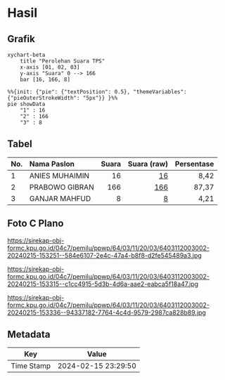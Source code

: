 # Hasil

## Grafik

```mermaid
xychart-beta
    title "Perolehan Suara TPS"
    x-axis [01, 02, 03]
    y-axis "Suara" 0 --> 166
    bar [16, 166, 8]
```

```mermaid
%%{init: {"pie": {"textPosition": 0.5}, "themeVariables": {"pieOuterStrokeWidth": "5px"}} }%%
pie showData
    "1" : 16
    "2" : 166
    "3" : 8
```

## Tabel

| No. | Nama Paslon    | Suara | Suara (raw) | Persentase |
|:--- |:-------------- | -----:| -----------:| ----------:|
| 1   | ANIES MUHAIMIN | 16    | [16][p-1]   | 8,42       |
| 2   | PRABOWO GIBRAN | 166   | [166][p-2]  | 87,37      |
| 3   | GANJAR MAHFUD  | 8     | [8][p-3]    | 4,21       |


[p-1]: https://github.com/gigit-pemilu/pemilu-2024-64-kalimantan-timur/blob/main/pilpres/hitung-suara/sub/64-kalimantan-timur/sub/03-berau/sub/11-maratua/sub/2003-teluk-alulu/sub/002-tps/sub/paslon-1.txt
[p-2]: https://github.com/gigit-pemilu/pemilu-2024-64-kalimantan-timur/blob/main/pilpres/hitung-suara/sub/64-kalimantan-timur/sub/03-berau/sub/11-maratua/sub/2003-teluk-alulu/sub/002-tps/sub/paslon-2.txt
[p-3]: https://github.com/gigit-pemilu/pemilu-2024-64-kalimantan-timur/blob/main/pilpres/hitung-suara/sub/64-kalimantan-timur/sub/03-berau/sub/11-maratua/sub/2003-teluk-alulu/sub/002-tps/sub/paslon-3.txt

## Foto C Plano

https://sirekap-obj-formc.kpu.go.id/04c7/pemilu/ppwp/64/03/11/20/03/6403112003002-20240215-153251--584e6107-2e4c-47a4-b8f8-d2fe545489a3.jpg

https://sirekap-obj-formc.kpu.go.id/04c7/pemilu/ppwp/64/03/11/20/03/6403112003002-20240215-153315--c1cc4915-5d3b-4d6a-aae2-eabca5f18a47.jpg

https://sirekap-obj-formc.kpu.go.id/04c7/pemilu/ppwp/64/03/11/20/03/6403112003002-20240215-153336--94337182-7764-4c4d-9579-2987ca828b89.jpg


## Metadata

| Key        | Value               |
| ---------- | ------------------- |
| Time Stamp | 2024-02-15 23:29:50 |



